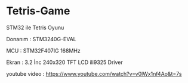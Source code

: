 # Tetris-Game
STM32 ile Tetris Oyunu

Donanım   : STM3240G-EVAL

MCU       : STM32F407IG 168MHz

Ekran     : 3.2 İnc 240x320 TFT LCD ili9325 Driver


youtube video : https://www.youtube.com/watch?v=v0lWx1nf4Ao&t=7s

